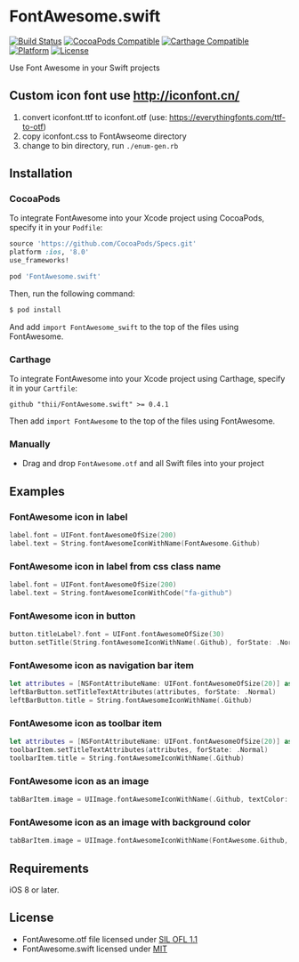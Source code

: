 # FontAwesome.swift

[![Build Status](http://img.shields.io/travis/thii/FontAwesome.swift.svg?style=flat)](https://travis-ci.org/thii/FontAwesome.swift)
[![CocoaPods Compatible](https://img.shields.io/cocoapods/v/FontAwesome.swift.svg)](https://img.shields.io/cocoapods/v/FontAwesome.swift.svg)
[![Carthage Compatible](https://img.shields.io/badge/Carthage-compatible-4BC51D.svg?style=flat)](https://github.com/Carthage/Carthage)
[![Platform](https://img.shields.io/cocoapods/p/FontAwesome.swift.svg?style=flat)](http://cocoadocs.org/docsets/FontAwesome.swift)
[![License](https://img.shields.io/cocoapods/l/FontAwesome.swift.svg)](https://raw.githubusercontent.com/thii/FontAwesome.swift/master/LICENSE)

Use Font Awesome in your Swift projects

## Custom icon font use http://iconfont.cn/

1. convert iconfont.ttf to iconfont.otf (use: https://everythingfonts.com/ttf-to-otf)
2. copy iconfont.css to FontAwseome directory
3. change to bin directory, run `./enum-gen.rb`

## Installation

### CocoaPods

To integrate FontAwesome into your Xcode project using CocoaPods, specify it in your `Podfile`:

```ruby
source 'https://github.com/CocoaPods/Specs.git'
platform :ios, '8.0'
use_frameworks!

pod 'FontAwesome.swift'
```

Then, run the following command:

```bash
$ pod install
```

And add `import FontAwesome_swift` to the top of the files using FontAwesome.

### Carthage

To integrate FontAwesome into your Xcode project using Carthage, specify it in your `Cartfile`:

```ogdl
github "thii/FontAwesome.swift" >= 0.4.1
```

Then add `import FontAwesome` to the top of the files using FontAwesome.

### Manually
- Drag and drop `FontAwesome.otf` and all Swift files into your project

## Examples

### FontAwesome icon in label
```swift
label.font = UIFont.fontAwesomeOfSize(200)
label.text = String.fontAwesomeIconWithName(FontAwesome.Github)
```

### FontAwesome icon in label from css class name
```swift
label.font = UIFont.fontAwesomeOfSize(200)
label.text = String.fontAwesomeIconWithCode("fa-github")
```


### FontAwesome icon in button
```swift
button.titleLabel?.font = UIFont.fontAwesomeOfSize(30)
button.setTitle(String.fontAwesomeIconWithName(.Github), forState: .Normal)
```

### FontAwesome icon as navigation bar item
```swift
let attributes = [NSFontAttributeName: UIFont.fontAwesomeOfSize(20)] as Dictionary!
leftBarButton.setTitleTextAttributes(attributes, forState: .Normal)
leftBarButton.title = String.fontAwesomeIconWithName(.Github)
```

### FontAwesome icon as toolbar item
```swift
let attributes = [NSFontAttributeName: UIFont.fontAwesomeOfSize(20)] as Dictionary!
toolbarItem.setTitleTextAttributes(attributes, forState: .Normal)
toolbarItem.title = String.fontAwesomeIconWithName(.Github)
```

### FontAwesome icon as an image
```swift
tabBarItem.image = UIImage.fontAwesomeIconWithName(.Github, textColor: UIColor.blackColor(), size: CGSizeMake(30, 30))
```

### FontAwesome icon as an image with background color
```swift
tabBarItem.image = UIImage.fontAwesomeIconWithName(FontAwesome.Github, textColor: UIColor.blueColor(), size: CGSizeMake(4000, 4000), backgroundColor: UIColor.redColor())
```

## Requirements

iOS 8 or later.

## License
- FontAwesome.otf file licensed under [SIL OFL 1.1](http://scripts.sil.org/OFL)
- FontAwesome.swift licensed under [MIT](http://thi.mit-license.org/)
